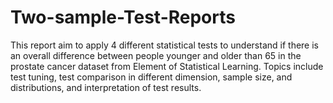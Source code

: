 # Two-sample-Test-Reports
This report aim to apply 4 different statistical tests to understand if there is an overall difference between people younger and older than 65 in the prostate cancer dataset from Element of Statistical Learning. 
Topics include test tuning, test comparison in different dimension, sample size, and distributions, and interpretation of test results. 
